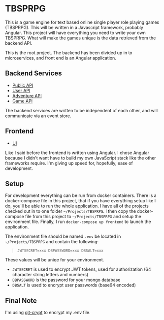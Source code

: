 # TBSPRPG

This is a game engine for text based online single player role playing games (TBSPRPG).  This will be written in a Javascript framework, probably Angular.  This project will have everything you need to write your own TBSPRPG.  What will make the games unique is the data retrieved from the backend API.

This is the root project.  The backend has been divided up in to microservices, and front end is an Angular application.

## Backend Services
- [Public API](https://github.com/cdvanhorn/TBSPRPG_PAPI)
- [User API](https://github.com/cdvanhorn/TBSPRPG_UserAPI)
- [Adventure API](https://github.com/cdvanhorn/TBSPRPG_AdventureAPI)
- [Game API](https://github.com/cdvanhorn/TBSPRPG_GameAPI)

The backend services are written to be independent of each other, and will communicate via an event store.

## Frontend
- [UI](https://github.com/cdvanhorn/TBSPRPG_UI)

Like I said before the frontend is written using Angular.  I chose Angular because I didn't want have to build my own JavaScript stack like the other frameworks require.  I'm giving up speed for, hopefully, ease of development.

## Setup
For development everything can be run from docker containers.  There is a docker-compose file in this project, that if you have everything setup like I do, you'll be able to run the whole application.  I have all of the projects checked out in to one folder `~/Projects/TBSPRPG`.  I then copy the docker-compose file from this project to `~/Projects/TBSPRPG` and setup the environment file.  Finally, I run `docker-compose up frontend` to launch the application.

The environment file should be named `.env` be located in `~/Projects/TBSPRPG` and contain the following:
> `
JWTSECRET=xxx
DBPASSWORD=xxx
DBSALT=xxx
`

These values will be uniqe for your environment.  
- `JWTSECRET` is used to encrypt JWT tokens, used for authorization (64 character string letters and numbers)
- `DBPASSWORD` is the password for your mongo database
- `DBSALT` is used to encrypt user passwords (base64 encoded)

## Final Note
I'm using [git-crypt](https://github.com/AGWA/git-crypt) to encrypt my .env file.
